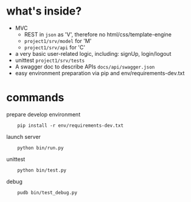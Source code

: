 what's inside?
==============
- MVC
  - REST in `json` as 'V', therefore no html/css/template-engine
  - `project1/srv/model` for 'M'
  - `project1/srv/api` for 'C'
- a very basic user-related logic, including: signUp, login/logout
- unittest `project1/srv/tests`
- A swagger doc to describe APIs `docs/api/swagger.json`
- easy environment preparation via pip and env/requirements-dev.txt

commands
==============
prepare develop environment
```
	pip install -r env/requirements-dev.txt
```

launch server
```
	python bin/run.py
```

unittest
```
	python bin/test.py
```

debug
```
	pudb bin/test_debug.py
```
